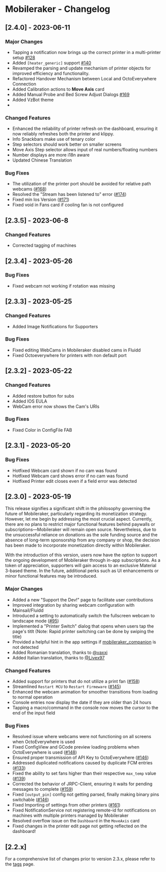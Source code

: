 # Mobileraker - Changelog

## [2.4.0] - 2023-06-11

### Major Changes

- Tapping a notification now brings up the correct printer in a multi-printer
  setup [#128](https://github.com/Clon1998/mobileraker/issues/128)
- Added `[heater_generic]` support [#140](https://github.com/Clon1998/mobileraker/issues/140)
- Revamped the parsing and update mechanism of printer objects for improved efficiency and functionality.
- Refactored Handover Mechanism between Local and OctoEverywhere Connection
- Added Calibration actions to **Move Axis** card
- Added Manual Probe and Bed Screw Adjust Dialogs [#169](https://github.com/Clon1998/mobileraker/issues/169)
- Added VzBot theme
-

### Changed Features

- Enhanced the reliability of printer refresh on the dashboard, ensuring it now reliably refreshes both the printer and
  klippy.
- Info Snackbars make use of tenary color
- Step selectors should work better on smaller screens
- Move Axis Step selector allows input of real numbers/floating numbers
- Number displays are more i18n aware
- Updated Chinese Translation
### Bug Fixes

- The utilization of the printer port should be avoided for relative path
  webcams ([#168](https://github.com/Clon1998/mobileraker/issues/168))
- Resolved the "Stream has been listened to" error ([#174](https://github.com/Clon1998/mobileraker/issues/174))
- Fixed min Ios Version ([#171](https://github.com/Clon1998/mobileraker/issues/171))
- Fixed void in Fans card if cooling fan is not configured
## [2.3.5] - 2023-06-8

### Changed Features

- Corrected tagging of machines

## [2.3.4] - 2023-05-26

### Bug Fixes

- Fixed webcam not working if rotation was missing

## [2.3.3] - 2023-05-25

### Changed Features

- Added Image Notifications for Supporters

### Bug Fixes

- Fixed editing WebCams in Mobileraker disabled cams in Fluidd
- Fixed Octoeverywhere for printers with non default port

## [2.3.2] - 2023-05-22

### Changed Features

- Added restore button for subs
- Added IOS EULA
- WebCam error now shows the Cam's URIs

### Bug Fixes

- Fixed Color in ConfigFile FAB

## [2.3.1] - 2023-05-20

### Bug Fixes

- Hotfixed Webcam card shown if no cam was found
- Hotfixed Webcam card shows error if no cam was found
- Hotfixed Printer edit closes even if a field error was detected

## [2.3.0] - 2023-05-19

This release signifies a significant shift in the philosophy governing the future of Mobileraker, particularly regarding its monetization strategy. However, let me begin by addressing the most crucial aspect. Currently, there are no plans to restrict major functional features behind paywalls or subscriptions—Mobileraker will remain open source. Nevertheless, due to the unsuccessful reliance on donations as the sole funding source and the absence of long-term sponsorship from any company or shop, the decision has been made to incorporate monetization directly within Mobileraker.

With the introduction of this version, users now have the option to support the ongoing development of Mobileraker through in-app subscriptions. As a token of appreciation, supporters will gain access to an exclusive Material 3-based theme. In the future, additional perks such as UI enhancements or minor functional features may be introduced.

### Major Changes

- Added a new "Support the Dev!" page to facilitate user contributions
- Improved integration by sharing webcam configuration with Mainsail/Fluidd
- Introduced a setting to automatically switch the fullscreen webcam to landscape mode ([#95](https://github.com/Clon1998/mobileraker/issues/95))
- Implemented a "Printer Switch" dialog that opens when users tap the page's titlt (Note: Rapid printer switching can be done by swiping the title)
- Provided a helpful hint in the app settings if [mobileraker_companion](https://github.com/Clon1998/mobileraker_companion) is not detected
- Added Romanian translation, thanks to [@vaxxi](https://github.com/vaxxi)
- Added Italian translation, thanks to [@Livex97](https://github.com/Livex97)

### Changed Features

- Added support for printers that do not utilize a print fan ([#158](https://github.com/Clon1998/mobileraker/issues/158))
- Streamlined `Restart MCU` to `Restart Firmeware` ([#145](https://github.com/Clon1998/mobileraker/issues/145))
- Enhanced the webcam animation for smoother transitions from loading to normal operation
- Console entries now display the date if they are older than 24 hours
- Tapping a macro/command in the console now moves the cursor to the end of the input field

### Bug Fixes

- Resolved issue where webcams were not functioning on all screens when OctoEverywhere is used
- Fixed ConfigView and GCode preview loading problems when OctoEverywhere is used ([#148](https://github.com/Clon1998/mobileraker/issues/148))
- Ensured proper transmission of API Key to OctoEverywhere ([#146](https://github.com/Clon1998/mobileraker/issues/146))
- Addressed duplicated notifications caused by duplicate FCM entries ([#133](https://github.com/Clon1998/mobileraker/issues/133))
- Fixed the ability to set fans higher than their respective `max_temp` value ([#139](https://github.com/Clon1998/mobileraker/issues/139))
- Corrected the behavior of JRPC-Client, ensuring it waits for pending messages to complete ([#159](https://github.com/Clon1998/mobileraker/issues/159))
- Fixed `[output_pin]` config not getting parsed, finally making binary pins switchable ([#146](https://github.com/Clon1998/mobileraker/issues/70))
-  Fixed Importing of settings from other printers ([#161](https://github.com/Clon1998/mobileraker/issues/161))
- Fixed NotificationService not registering remote-id for notifications on machines with multiple printers managed by Mobileraker
- Resolved overflow issue on the `Dashboard` in the `MoveAxis` card
- Fixed changes in the printer edit page not getting reflected on the dashboard!

## [2.2.x]

For a comprehensive list of changes prior to version 2.3.x, please refer to
the [tags](https://github.com/Clon1998/mobileraker/releases) page.
